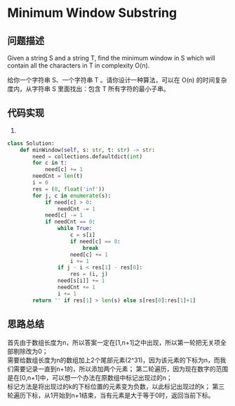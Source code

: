 #   Minimum Window Substring

## 问题描述

Given a string S and a string T, find the minimum window in S which will contain all the characters in T in complexity O(n).

给你一个字符串 S、一个字符串 T 。请你设计一种算法，可以在 O(n) 的时间复杂度内，从字符串 S 里面找出：包含 T 所有字符的最小子串。

## 代码实现

1.
```python
class Solution:
    def minWindow(self, s: str, t: str) -> str:
        need = collections.defaultdict(int)
        for c in t:
            need[c] += 1
        needCnt = len(t)
        i = 0
        res = (0, float('inf'))
        for j, c in enumerate(s):
            if need[c] > 0:
                needCnt -= 1
            need[c] -= 1
            if needCnt == 0:
                while True:
                    c = s[i]
                    if need[c] == 0:
                        break
                    need[c] += 1
                    i += 1
                if j - i < res[1] - res[0]:
                    res = (i, j)
                need[s[i]] += 1
                needCnt += 1
                i += 1
        return '' if res[1] > len(s) else s[res[0]:res[1]+1]

```


## 思路总结

首先由于数组长度为n，所以答案一定在[1,n+1]之中出现，所以第一轮把无关项全部剔除改为0；  
需要给数组长度为n的数组加上2个尾部元素(2^31)，因为该元素的下标为n，而我们需要记录一直到n+1的，所以添加两个元素； 
第二轮遍历，因为现在数字的范围是在[0,n+1]中，可以想一个办法在原数组中标记出现过的n；  
标记方法是将出现过的k的下标位置的元素变为负数，以此标记出现过的k； 
第三轮遍历下标，从1开始到n+1结束，当有元素是大于等于0时，返回当前下标。
